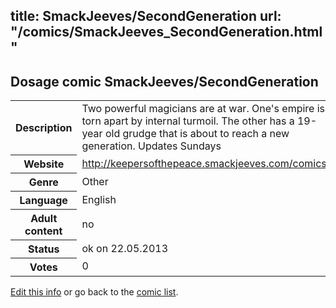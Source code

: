 title: SmackJeeves/SecondGeneration
url: "/comics/SmackJeeves_SecondGeneration.html"
---
Dosage comic SmackJeeves/SecondGeneration
-----------------------------------------

<p id="msg"></p>
<script type="text/javascript">
if (window.location.search === '?edit_info_mail=sent_ok') {
  var elem = document.getElementById("msg");
  elem.innerHTML = 'Edited information sucessfully sent for review, which is usually done daily. Thanks!';
  elem.className = 'ok';
}
</script>
<table class="comicinfo">
<tr>
<th>Description</th><td>Two powerful magicians are at war. One's empire is torn apart by internal turmoil. The other has a 19-year old grudge that is about to reach a new generation. Updates Sundays</td>
</tr>
<tr>
<th>Website</th><td><a href="http://keepersofthepeace.smackjeeves.com/comics/">http://keepersofthepeace.smackjeeves.com/comics/</a></td>
</tr>
<tr>
<th>Genre</th><td>Other</td>
</tr>
<tr>
<th>Language</th><td>English</td>
</tr>
<tr>
<th>Adult content</th><td>no</td>
</tr>
<tr>
<th>Status</th><td>ok on 22.05.2013</td>
</tr>
<tr>
<th>Votes</th><td>0</td>
</tr>
</table>

[Edit this info](SmackJeeves_SecondGeneration_edit.html) or go back to the [comic list](../comic-index.html).
